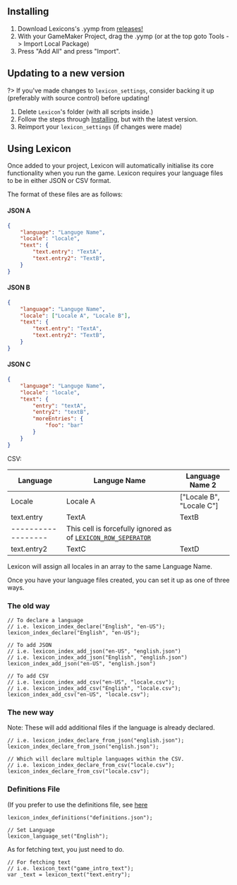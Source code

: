 ## Installing
1. Download Lexicons's .yymp from [releases!](https://github.com/tabularelf/lexicon/releases)
2. With your GameMaker Project, drag the .yymp (or at the top goto Tools -> Import Local Package)
3. Press "Add All" and press "Import".

## Updating to a new version
?> If you've made changes to `lexicon_settings`, consider backing it up (preferably with source control) before updating!

1. Delete `Lexicon`'s folder (with all scripts inside.)
2. Follow the steps through [Installing](#installing), but with the latest version.
3. Reimport your `lexicon_settings` (if changes were made)

## Using Lexicon
Once added to your project, Lexicon will automatically initialise its core functionality when you run the game.
Lexicon requires your language files to be in either JSON or CSV format. 

The format of these files are as follows:

<!-- tabs:start -->

#### **JSON A**

```json
{
	"language": "Languge Name",
	"locale": "locale",
	"text": {
		"text.entry": "TextA",
		"text.entry2": "TextB",
	}
}
```

#### **JSON B**

```json
{
	"language": "Languge Name",
	"locale": ["Locale A", "Locale B"],
	"text": {
		"text.entry": "TextA",
		"text.entry2": "TextB",
	}
}
```

#### **JSON C**

```json
{
	"language": "Languge Name",
	"locale": "locale",
	"text": {
		"entry": "textA",
		"entry2": "textB",
		"moreEntries": {
			"foo": "bar"
		}
	}
}
```

<!-- tabs:end -->

CSV:

| Language | Languge Name | Language Name 2 |
|------|------|------|
| Locale | Locale A | ["Locale B", "Locale C"] |
| text.entry| TextA | TextB |
| ------------------ | This cell is forcefully ignored as of [`LEXICON_ROW_SEPERATOR`](configuration.md) | |
| text.entry2| TextC | TextD |

Lexicon will assign all locales in an array to the same Language Name. 

Once you have your language files created, you can set it up as one of three ways.

<!-- tabs:start -->

### **The old way**

```gml
// To declare a language
// i.e. lexicon_index_declare("English", "en-US");
lexicon_index_declare("English", "en-US");
```

```gml
// To add JSON
// i.e. lexicon_index_add_json("en-US", "english.json")
// i.e. lexicon_index_add_json("English", "english.json")
lexicon_index_add_json("en-US", "english.json")
```

```gml
// To add CSV
// i.e. lexicon_index_add_csv("en-US", "locale.csv");
// i.e. lexicon_index_add_csv("English", "locale.csv");
lexicon_index_add_csv("en-US", "locale.csv");
```

### **The new way**

Note: These will add additional files if the language is already declared.

```gml
// i.e. lexicon_index_declare_from_json("english.json");
lexicon_index_declare_from_json("english.json");
```


```gml
// Which will declare multiple languages within the CSV.
// i.e. lexicon_index_declare_from_csv("locale.csv");
lexicon_index_declare_from_csv("locale.csv");
```

### **Definitions File**

(If you prefer to use the definitions file, see [here](definitions.md)

```gml
lexicon_index_definitions("definitions.json");
```

<!-- tabs:end -->

```gml
// Set Language
lexicon_language_set("English");
```


As for fetching text, you just need to do.
```gml
// For fetching text
// i.e. lexicon_text("game_intro_text");
var _text = lexicon_text("text.entry");
```